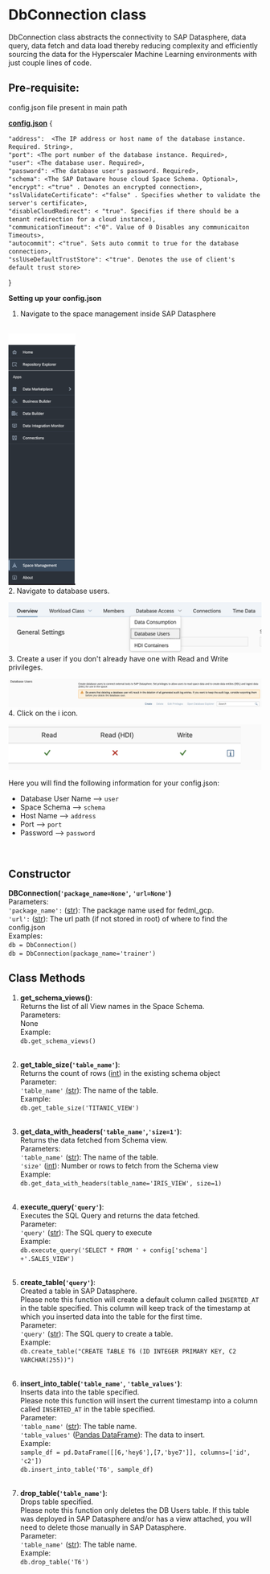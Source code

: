 # **DbConnection class**

DbConnection class abstracts the connectivity to SAP Datasphere, data query, data fetch and data load thereby reducing complexity and efficiently sourcing the data for the Hyperscaler Machine Learning environments with just couple lines of code.

## Pre-requisite:

config.json file present in main path <BR>

**<u>config.json</u>**
{

    "address":  <The IP address or host name of the database instance. Required. String>,
    "port": <The port number of the database instance. Required>,
    "user": <The database user. Required>,
    "password": <The database user's password. Required>,
    "schema": <The SAP Dataware house cloud Space Schema. Optional>,
    "encrypt": <"true" . Denotes an encrypted connection>,
    "sslValidateCertificate": <"false" . Specifies whether to validate the server's certificate>,
    "disableCloudRedirect": < "true". Specifies if there should be a tenant redirection for a cloud instance),
    "communicationTimeout": <"0". Value of 0 Disables any communicaiton Timeouts>,
    "autocommit": <"true". Sets auto commit to true for the database connection>,
    "sslUseDefaultTrustStore": <"true". Denotes the use of client's default trust store>
}
<br>

**Setting up your config.json**
1. Navigate to the space management inside SAP Datasphere 
<br>
<img src="space_management.png" alt="space management" height="500">
<br>
2. Navigate to database users.

![databaseusers](database_users.png)
<br>
3. Create a user if you don't already have one with Read and Write privileges.

![createuser](create_user.png)
<br>
4. Click on the i icon.

![userprivileges](user_privileges.png)

Here you will find the following information for your config.json: <br>
- Database User Name --> `user`
- Space Schema --> `schema`
- Host Name --> `address`
- Port --> `port`
- Password --> `password`
<br>

## Constructor
 
**DBConnection(`'package_name=None'`, `'url=None'`)**<br>
Parameters: <br>
`'package_name':` ([str](https://docs.python.org/3/library/stdtypes.html#str)): The package name used for fedml_gcp.<br>
`'url':` ([str](https://docs.python.org/3/library/stdtypes.html#str)): The url path (if not stored in root) of where to find the config.json<br>
Examples: <br>
`db = DbConnection()`<br>
`db = DbConnection(package_name='trainer')`

## Class Methods

1. **get_schema_views()**:<br>
Returns the list of all View names in the Space Schema. <br>
Parameters:<br>
None<br>
Example: <br>
`db.get_schema_views()`
<br> <br>

2. **get_table_size(`'table_name'`)**:<br> 
Returns the count of rows ([int](https://docs.python.org/3/library/functions.html#int)) in the existing schema object <br>
Parameter: <br>
`'table_name'` [(str](https://docs.python.org/3/library/stdtypes.html#str)): The name of the table.<br>
Example: <br>
`db.get_table_size('TITANIC_VIEW')`
<br> <br>

3. **get_data_with_headers(`'table_name'`,`'size=1'`)**: <br>
Returns the data fetched from Schema view. <br>
Parameters: <br> 
`'table_name'` ([str](https://docs.python.org/3/library/stdtypes.html#str)): The name of the table.<br>
`'size'` ([int](https://docs.python.org/3/library/functions.html#int)): Number or rows to fetch from the Schema view<br>
Example:<br>
`db.get_data_with_headers(table_name='IRIS_VIEW', size=1)`
<br> <br>

4. **execute_query(`'query'`)**: <br> 
Executes the SQL Query and returns the data fetched. <br>
Parameter: <br> 
`'query'`  ([str](https://docs.python.org/3/library/stdtypes.html#str)): The SQL query to execute<br>
Example:<br>
`db.execute_query('SELECT * FROM ' + config['schema'] +'.SALES_VIEW')`
<br><br>

5. **create_table(`'query'`)**: <br> 
Created a table in SAP Datasphere. <br>
Please note this function will create a default column called `INSERTED_AT` in the table specified. This column will keep track of the timestamp at which you inserted data into the table for the first time.<br>
Parameter: <br> 
`'query'`  ([str](https://docs.python.org/3/library/stdtypes.html#str)): The SQL query to create a table.<br>
Example:<br>
`db.create_table("CREATE TABLE T6 (ID INTEGER PRIMARY KEY, C2 VARCHAR(255))")`
<br><br>

6. **insert_into_table(`'table_name'`, `'table_values'`)**: <br> 
Inserts data into the table specified. <br>
Please note this function will insert the current timestamp into a column called `INSERTED_AT` in the table specified. <br>
Parameter: <br> 
`'table_name'`  ([str](https://docs.python.org/3/library/stdtypes.html#str)): The table name. <br>
`'table_values'`  ([Pandas DataFrame](https://pandas.pydata.org/docs/reference/frame.html)): The data to insert.<br>
Example:<br>
`sample_df = pd.DataFrame([[6,'hey6'],[7,'bye7']], columns=['id', 'c2'])`<br>
`db.insert_into_table('T6', sample_df)`
<br><br>

7. **drop_table(`'table_name'`)**: <br> 
Drops table specified. <br>
Please note this function only deletes the DB Users table. If this table was deployed in SAP Datasphere and/or has a view attached, you will need to delete those manually in SAP Datasphere. <br>
Parameter: <br> 
`'table_name'`  ([str](https://docs.python.org/3/library/stdtypes.html#str)): The table name. <br>
Example:<br>
`db.drop_table('T6')`
<br><br>